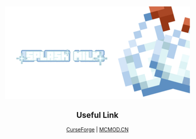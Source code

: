 ![Cover](ghassets/Github%20Social%20Preview.png)

<h2 align="center">Useful Link</h2>
    
<p align="center"><a href="">CurseForge</a> | <a href="">MCMOD.CN</a></p>